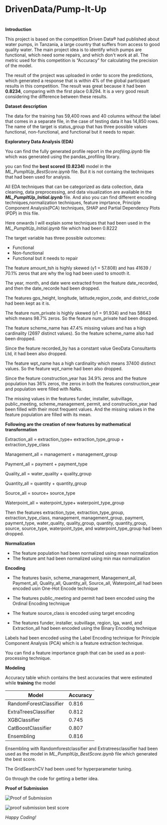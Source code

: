 # DrivenData/Pump-It-Up
#
**Introduction**

This project is based on the competition Driven Data® had published about water pumps, in Tanzania, a large country that suffers from access to good quality water. The main project idea is to identify which pumps are functional, which need some repairs, and which don't work at all. 
The metric used for this competition is “Accuracy” for calculating the precision of the model.

The result of the project was uploaded in order to score the predictions, which generated a response that is within 4% of the global participant results in this competition. The result was great because it had been **0.8234**, comparing with the first place 0.8294. It is a very good result considering the difference between these results.

**Dataset description**

The data for the training has 59,400 rows and 40 columns without the label that comes in a separate file, in the case of testing data it has 14,850 rows. The name of the target is status_group that has three possible values functional, non-functional, and functional but it needs to repair.

**Exploratory Data Analysis (EDA)**

You can find the fully generated profile report in the _profiling.ipynb_ file which was generated using the pandas_profiling library.

you can find the **best scored (0.8234)** model in the _ML_PumpItUp_BestScore.ipynb_ file. But it is not containg the techniques that had been used for analysis.

All EDA techniques that can be categorized as data collection, data cleaning, data preprocessing, and data visualization are available in the **_ML_PumpItUp_Initial.ipynb_** file. And also you can find different encoding techniques,normalization techniques, feature imprtance, Principle Component Analysis(PCA) techniques, SHAP and Partial Dependency Plots (PDP) in this file.

Here onwards I will explain some techniques that had been used in the _ML_PumpItUp_Initial.ipynb_ file which had been 0.8222

The target variable has three possible outcomes:
* Functional
* Non-functional
* Functional but it needs to repair

The feature amount_tsh is highly skewed (γ1 = 57.808) and has 41639 / 70.1% zeros that are why the log had been used to smooth it.

The year, month, and date were extracted from the feature date_recorded, and then the date_recorde had been dropped. 

The features gps_height, longitude, latitude,region_code, and district_code had been kept as it is.

The feature num_private  is highly skewed (γ1 = 91.934) and has 58643 which means 98.7% zeros. So the feature num_private had been dropped.

The feature scheme_name has 47.4% missing values and has a high cardinality (2697 distinct values). So the feature scheme_name also had been dropped. 

Since the feature recorded_by has a constant value GeoData Consultants Ltd, it had been also dropped.

The feature wpt_name has a high cardinality which means 37400 distinct values. So the feature wpt_name had been also dropped.

Since the feature construction_year has 34.9% zeros and the feature population has 36% zeros, the zeros in both the features construction_year and population were filled with NaNs.

The missing values in the features funder, installer, subvillage, public_meeting, scheme_management, permit, and construction_year had been filled with their most frequent values. And the missing values in the feature population are filled with its mean.

**Following are the creation of new features by mathematical transformation**

Extraction_all = extraction_type+ extraction_type_group + extraction_type_class

Management_all = management + management_group

Payment_all = payment + payment_type

Quality_all = water_quality + quality_group

Quantity_all = quantity + quantity_group

Source_all = source+ source_type

Waterpoint_all = waterpoint_type+ waterpoint_type_group

Then the features extraction_type, extraction_type_group, extraction_type_class, management, management_group, payment, payment_type, water_quality, quality_group, quantity, quantity_group, source, source_type, waterpoint_type, and waterpoint_type_group had been dropped.

**Normalization**

* The feature population had been normalized using mean normalization
* The feature amt had been normalized using min max normalization

**Encoding**

* The features basin, scheme_management, Management_all, Payment_all, Quality_all, Quantity_all, Source_all, Waterpoint_all had been encoded usin One-Hot Encode technique

* The features public_meeting and permit had been encoded using the Ordinal Encoding technique

* The feature source_class is encoded using target encoding

* The features funder, installer, subvillage, region, lga, ward, and Extraction_all had been encoded using the Binary Encoding technique


Labels had been encoded using the Label Encoding technique for Principle Component Analysis (PCA) which is a feature extraction technique.

You can find a feature importance graph that can be used as a post-processing technique.

**Modeling**

Accuracy table which contains the best accuracies that were estimated while **training** the model

| Model                  | Accuracy |
|------------------------|----------|
| RandomForestClassifier | 0.816    |
| ExtraTreesClassifier   | 0.812    |
| XGBClassifier          | 0.745    |
| CatBoostClassifier     | 0.807    |
| Ensembling             | 0.816    |

Ensembling with Randomforestclassifier and Extratreesclassifier had been used as the model in _ML_PumpItUp_BestScore.ipynb_ file which generated the best score.

The GridSearchCV had been used for hyperparameter tuning.

Go through the code for getting a better idea.

**Proof of Submission**

![Proof of Submission](https://user-images.githubusercontent.com/47107946/133722866-54e52445-0b0a-42bb-a972-c5dcb9f2bc56.png)

![proof submission best score](https://user-images.githubusercontent.com/47107946/133723719-be2ad7e7-d64e-45d5-9527-cd62f9ff380d.JPG)


_Happy Coding!_
